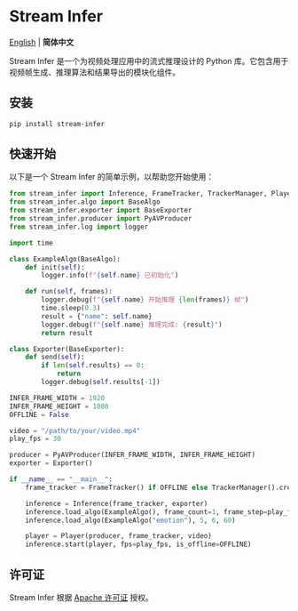 # Stream Infer

<p align="left">
   <a href="./README.md">English</a> | <strong>简体中文</strong>
</p>

Stream Infer 是一个为视频处理应用中的流式推理设计的 Python 库。它包含用于视频帧生成、推理算法和结果导出的模块化组件。

## 安装

```bash
pip install stream-infer
```

## 快速开始

以下是一个 Stream Infer 的简单示例，以帮助您开始使用：

```python
from stream_infer import Inference, FrameTracker, TrackerManager, Player
from stream_infer.algo import BaseAlgo
from stream_infer.exporter import BaseExporter
from stream_infer.producer import PyAVProducer
from stream_infer.log import logger

import time

class ExampleAlgo(BaseAlgo):
    def init(self):
        logger.info(f"{self.name} 已初始化")

    def run(self, frames):
        logger.debug(f"{self.name} 开始推理 {len(frames)} 帧")
        time.sleep(0.3)
        result = {"name": self.name}
        logger.debug(f"{self.name} 推理完成: {result}")
        return result

class Exporter(BaseExporter):
    def send(self):
        if len(self.results) == 0:
            return
        logger.debug(self.results[-1])

INFER_FRAME_WIDTH = 1920
INFER_FRAME_HEIGHT = 1080
OFFLINE = False

video = "/path/to/your/video.mp4"
play_fps = 30

producer = PyAVProducer(INFER_FRAME_WIDTH, INFER_FRAME_HEIGHT)
exporter = Exporter()

if __name__ == "__main__":
    frame_tracker = FrameTracker() if OFFLINE else TrackerManager().create()

    inference = Inference(frame_tracker, exporter)
    inference.load_algo(ExampleAlgo(), frame_count=1, frame_step=play_fps, interval=1)
    inference.load_algo(ExampleAlgo("emotion"), 5, 6, 60)

    player = Player(producer, frame_tracker, video)
    inference.start(player, fps=play_fps, is_offline=OFFLINE)
```

## 许可证

Stream Infer 根据 [Apache 许可证](LICENSE) 授权。
